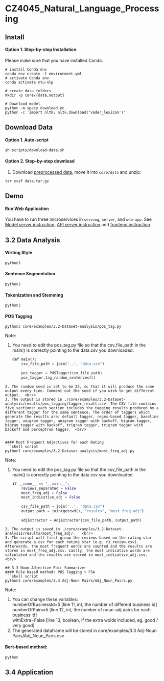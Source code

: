 # CZ4045_Natural_Language_Processing

## Install

#### Option 1. Step-by-step Installation
Please make sure that you have installed Conda.
```shell script
# install Conda env
conda env create -f environment.yml
# activate Conda env
conda activate ntu-nlp

# create data folders
mkdir -p core/{data,output}

# Download model
python -m spacy download en
python -c 'import nltk; nltk.download('vader_lexicon')'
```

## Download Data

#### Option 1. Auto-script
```shell script
sh scripts/download-data.sh
```

#### Option 2. Step-by-step download
1. Download [preprocessed data](https://drive.google.com/open?id=1pkvBtO7B8suZx-tYttlUNcCoP4WPsWLr), move it into `core/data`
and unzip:
```shell script
tar xvzf data.tar.gz
```

## Demo
#### Run Web Application
You have to run three microservices in `serving`, `server`, and `web-app`. See 
[Model server instruction](serving/README.md), [API server instruction](server/README.md) and [frontend instruction](web-app/README.md).

## 3.2 Data Analysis
#### Writing Style
```shell script
python3
```
#### Sentence Segmentation
```shell script
python3
```
#### Tokenization and Stemming
```shell script
python3 
```
#### POS Tagging
```shell script
python3 core/examples/3.2-Dataset-analysis/pos_tag.py 
```
Note: <br/>
1. You need to edit the pos_tag.py file so that the csv_file_path in the main() is correctly pointing to the data.csv you downloaded.  <br/>
    ```python
    def main():  
        csv_file_path = join('..', "data.csv")  
      
        pos_tagger = POSTagger(csv_file_path)  
        pos_tagger.tag_random_sentences(5) 
```
2. The random seed is set to be 22, so that it will produce the same output every time. Comment out the seed if you wish to get different output.  <br/>
3. The output is stored in ./core/examples/3.2-Dataset-analysis/results/pos_tagging/tagger_result.csv. The CSV file contains five sections: each section includes the tagging results produced by a different tagger for the same sentence. The order of taggers which generate the results are: default tagger, regex-based tagger, baseline tagger, unigram tagger, unigram tagger with backoff, bigram tagger, bigram tagger with backoff, trigram tagger, trigram tagger with backoff and perceptron tagger.  <br/>


#### Most Frequent Adjectives for each Rating
```shell script
python3 core/examples/3.2-Dataset-analysis/most_freq_adj.py
```
Note: <br/>
1. You need to edit the pos_tag.py file so that the csv_file_path in the main() is correctly pointing to the data.csv you downloaded.  <br/>
    ```python
    if __name__ == "__main__":  
        reviews_separated = False  
        most_freq_adj = False  
        most_indicative_adj = False  
      
        csv_file_path = join('..', "data.csv")  
        output_path = join(getcwd(), "results", "most_freq_adj")  
      
        adjExtractor = AdjExtractor(csv_file_path, output_path)  
```
2. The output is saved in ./core/examples/3.2-Dataset-analysis/results/most_freq_adj/.   <br/>
3. The script will first group the reviews based on the rating star and generate a csv for each rating star (e.g. r1_review.csv). Afterwards, the most frequent words are counted and the results are stored in most_freq_adj.csv. Lastly, the most indicative words are calculated and the results are stored in most_indicative_adj.csv.  <br/>

## 3.3 Noun Adjective Pair Summarizer
#### Rule based method: POS Tagging + FSA
```shell script
python3 core/examples/3.3 Adj-Noun Pairs/Adj_Noun_Pairs.py 
``` 
Note: <br/>
1. You can change these variables: <br/>
    numberOfBusinessId=5 [line 11, int, the number of different business id] <br/>
    numberOfPairs=5 [line 12, int, the number of noun-adj pairs for each business id] <br/>
    withExtra=False [line 13, boolean, if the extra wolds included, eg. good / very good] <br/>
2. The generated dataframe will be stored in core/examples/3.3 Adj-Noun Pairs/Adj_Noun_Pairs.csv <br/>
#### Bert-based method: 
```shell script
python 
```

## 3.4 Application



